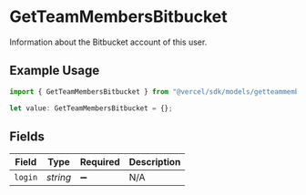 # GetTeamMembersBitbucket

Information about the Bitbucket account of this user.

## Example Usage

```typescript
import { GetTeamMembersBitbucket } from "@vercel/sdk/models/getteammembersop.js";

let value: GetTeamMembersBitbucket = {};
```

## Fields

| Field              | Type               | Required           | Description        |
| ------------------ | ------------------ | ------------------ | ------------------ |
| `login`            | *string*           | :heavy_minus_sign: | N/A                |